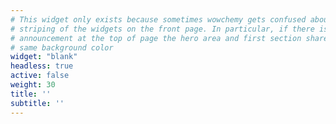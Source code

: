 ```yaml
---
# This widget only exists because sometimes wowchemy gets confused about the
# striping of the widgets on the front page. In particular, if there is an 
# announcement at the top of page the hero area and first section share the
# same background color
widget: "blank"
headless: true
active: false
weight: 30
title: ''
subtitle: ''
---
```

